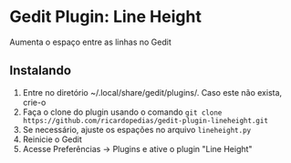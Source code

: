 # Gedit Plugin: Line Height

Aumenta o espaço entre as linhas no Gedit

## Instalando

1. Entre no diretório ~/.local/share/gedit/plugins/. Caso este não exista, crie-o
2. Faça o clone do plugin usando o comando `git clone https://github.com/ricardopedias/gedit-plugin-lineheight.git` 
3. Se necessário, ajuste os espações no arquivo `lineheight.py`
4. Reinicie o Gedit
5. Acesse Preferências -> Plugins e ative o plugin "Line Height"

